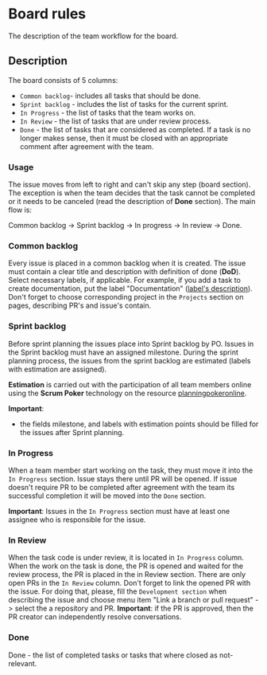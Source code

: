 # Board rules 

The description of the team workflow for the board.

## Description

The board consists of 5 columns:

- `Common backlog`- includes all tasks that should be done.
- `Sprint backlog` - includes the list of tasks for the current sprint.
- `In Progress` - the list of tasks that the team works on.
- `In Review` - the list of tasks that are under review process.
- `Done` - the list of tasks that are considered as completed. If a task is no longer makes sense, then it must be closed with an appropriate comment after agreement with the team.

### Usage

The issue moves from left to right and can't skip any step (board section). The exception is when the team decides that the task cannot be completed or it needs to be canceled (read the description of **Done** section).
The main flow is:

Common backlog -> Sprint backlog -> In progress -> In review -> Done.

### Common backlog

Every issue is placed in a common backlog when it is created.
The issue must contain a clear title and description with definition of done (**DoD**).
Select necessary labels, if applicable. For example, if you add a task to create documentation, put the label "Documentation" ([label's description](https://github.com/ios-course/ironfoudation-team-project/labels)). 
Don't forget to choose corresponding project in the `Projects` section on pages, describing PR's and issue's contain.

### Sprint backlog

Before sprint planning the issues place into Sprint backlog by PO.
Issues in the Sprint backlog must have an assigned milestone.
During the sprint planning process, the issues from the sprint backlog are estimated (labels with estimation are assigned).

**Estimation** is carried out with the participation of all team members online using the **Scrum Poker** technology on the resource [planningpokeronline](https://planningpokeronline.com).

**Important**: 

* the fields milestone, and labels with estimation points should be filled for the issues after Sprint planning.

### In Progress

When a team member start working on the task, they must move it into the `In Progress` section. Issue stays there until PR will be opened. If issue doesn't require PR to be completed after agreement with the team its successful completion it will be moved into the `Done` section.

**Important**: Issues in the `In Progress` section must have at least one assignee who is responsible for the issue.

### In Review

When the task code is under review, it is located in `In Progress` column.
When the work on the task is done, the PR is opened and waited for the review process, the PR is placed in the in Review section. There are only open PRs in the `In Review` column.
Don't forget to link the opened PR with the issue. For doing that, please, fill the `Development section` when describing the issue and choose menu item "Link a branch or pull request" -> select the a repository and PR.
**Important**: if the PR is approved, then the PR creator can independently resolve conversations. 

### Done

Done - the list of completed tasks or tasks that where closed as not-relevant.
